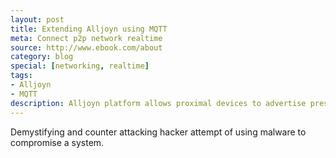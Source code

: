 ```yaml
---
layout: post
title: Extending Alljoyn using MQTT
meta: Connect p2p network realtime
source: http://www.ebook.com/about
category: blog
special: [networking, realtime]
tags:
- Alljoyn
- MQTT
description: Alljoyn platform allows proximal devices to advertise presence, discover and connect. MQTT is lightweight realtime transport services that can extend Alljoyn over internet.
---
```


Demystifying and counter attacking hacker attempt of using malware to compromise a system.